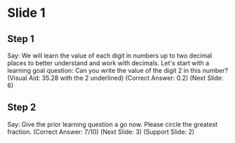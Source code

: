 # Slide 1

## Step 1

Say: We will learn the value of each digit in numbers up to two decimal places to better understand and work with decimals. Let's start with a learning goal question: Can you write the value of the digit 2 in this number? (Visual Aid: 35.28 with the 2 underlined) (Correct Answer: 0.2) (Next Slide: 6)

## Step 2

Say: Give the prior learning question a go now. Please circle the greatest fraction. (Correct Answer: 7/10) (Next Slide: 3) (Support Slide: 2)
